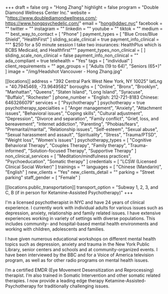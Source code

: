 +++
draft = false
org = "Hong Zhang"
highlight = false
program = "Double Diamond Wellness Center Inc."
website = "https://www.doublediamondwellness.com/; https://www.hongpsychedelic.com/"
email = "hong@ddwc.nyc"
facebook = ""
twitter = ""
instagram = ""
linkedin = ""
youtube = ""
tiktok = ""
medium = ""
best_way_to_contact = [ "Phone" ]
payment_types = [ "Blue Cross/Blue Shield", "HealthFirst" ]
sliding_scale_clinical = true
payment_info_clinical = """
$250 for a 50 minute session
I take two insurances: HealthPlus which is BCBS Medicaid, and Healthfirst"""
payment_types_non_clinical = [ ]
sliding_scale_non_clinical = false
payment_info_non_clinical = ""
ada_compliant = true
telehealth = "Yes"
tags = [ "individual" ]
client_requirements = ""
age_groups = [ "Adults (19 to 64)", "Seniors (65+)" ]
image = "/img/Headshot Vancouver - Hong Zhang.jpg"

[[locations]]
address = "392 Central Park West New York, NY 10025"
latLng = "40.7945469, -73.9649582"
boroughs = [
  "Online",
  "Bronx",
  "Brooklyn",
  "Manhattan",
  "Queens",
  "Staten Island",
  "Long Island",
  "Syracuse",
  "Buffalo",
  "Rochester"
]
phone_number = "English: 212-721-8183   Chinese: 6463266079"
services = [ "Psychotherapy" ]
psychotherapy = true
psychotherapy_specialties = [
  "Anger management",
  "Anxiety",
  "Attachment issues",
  "Behavioral issues",
  "Coping skills",
  "Cultural adjustment",
  "Depression",
  "Divorce and separation",
  "Family conflict",
  "Grief, loss, and bereavement",
  "Internet addiction",
  "Parenting",
  "Phobias/fears",
  "Premarital/marital",
  "Relationship issues",
  "Self-esteem",
  "Sexual abuse",
  "Sexual harassment and assault",
  "Spirituality",
  "Stress",
  "Trauma/PTSD",
  "Weight loss",
  "Women's issues"
]
psychotherapy_types = [
  "Cognitive Behavioral Therapy",
  "Couples Therapy",
  "Family therapy",
  "Trauma-informed",
  "Solution-focused Therapy",
  "Supportive Therapy"
]
non_clinical_services = [
  "Meditation/mindfulness practices",
  "Psychoeducation",
  "Somatic therapy"
]
credentials = [ "LCSW (Licensed Clinical Social Worker)" ]
trainings = ""
languages = [ "Chinese (Mandarin)", "English" ]
new_clients = "Yes"
new_clients_detail = ""
parking = "Street parking"
staff_gender = [ "Female" ]

  [[locations.public_transportation]]
  transport_option = "Subway 1, 2, 3, and C, B  (if in person for Ketamine-Assisted Psychotherapy)"
+++

I'm a licensed psychotherapist in NYC and have 24 years of clinical experience.   I currently work with individual adults for various issues such as depression, anxiety, relationship and family related issues.  I have extensive experiences working in variety of settings with diverse populations.  This includes community- and hospital-based mental health environments and working with children, adolescents and families.

I have given numerous educational workshops on different mental health topics such as depression, anxiety and trauma in the New York Public Library, senior centers and schools and at community-organized events.  I have been interviewed by the BBC and for a Voice of America television program, as well as for other radio programs on mental health issues.

I’m a certified EMDR (Eye Movement Desensitization and Reprocessing) therapist. I’m also trained in Somatic Intervention and other somatic related therapies.  I now provide a leading edge therapy Ketamine-Assisted- Psychotherapy for traditionally challenging issues.
